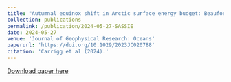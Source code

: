 ```yaml
---
title: "Autumnal equinox shift in Arctic surface energy budget: Beaufort-Chukchi Seas case study"
collection: publications
permalink: /publication/2024-05-27-SASSIE
date: 2024-05-27
venue: 'Journal of Geophysical Research: Oceans'
paperurl: 'https://doi.org/10.1029/2023JC020788'
citation: 'Carrigg et al (2024).'
---
```

[Download paper here](http://yanxu-chen.github.io/files/Chen2024_3.pdf)
